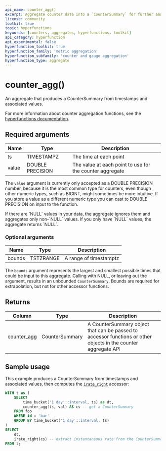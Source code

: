 ```yaml
---
api_name: counter_agg()
excerpt: Aggregate counter data into a `CounterSummary` for further analysis
license: community
toolkit: true
topic: hyperfunctions
keywords: [counters, aggregates, hyperfunctions, toolkit]
api_category: hyperfunction
api_experimental: false
hyperfunction_toolkit: true
hyperfunction_family: 'metric aggregation'
hyperfunction_subfamily: 'counter and gauge aggregation'
hyperfunction_type: aggregate
---
```


# counter_agg() <tag type="toolkit" content="Toolkit" />
An aggregate that produces a CounterSummary from timestamps and associated
values.

For more information about counter aggregation functions, see the
[hyperfunctions documentation][hyperfunctions-counter-agg].

## Required arguments

|Name|Type|Description|
|-|-|-|
|ts|TIMESTAMPZ|The time at each point|
|value|DOUBLE PRECISION|The value at each point to use for the counter aggregate|

The `value` argument is currently only accepted as a DOUBLE PRECISION number,
because it is the most common type for counters, even though other numeric
types, such as BIGINT, might sometimes be more intuitive. If you store a value
as a different numeric type you can cast to DOUBLE PRECISION on input to the
function.

<highlight type="note">
If there are `NULL` values in your data, the aggregate ignores them and
aggregates only non-`NULL` values. If you only have `NULL` values, the aggregate
returns `NULL`.
</highlight>

### Optional arguments

|Name|Type|Description|
|-|-|-|
|bounds|TSTZRANGE|A range of timestamptz|

The `bounds` argument represents the largest and smallest possible times that
could be input to this aggregate. Calling with NULL, or leaving out the
argument, results in an unbounded `CounterSummary`. Bounds are required for
extrapolation, but not for other accessor functions.

## Returns

|Column|Type|Description|
|-|-|-|
|counter_agg|CounterSummary|A CounterSummary object that can be passed to accessor functions or other objects in the counter aggregate API|

<!---Any special notes about the returns-->

## Sample usage
This example produces a CounterSummary from timestamps and associated values,
then computes the [`irate_right`][irate] accessor:

``` sql
WITH t as (
    SELECT
        time_bucket('1 day'::interval, ts) as dt,
        counter_agg(ts, val) AS cs -- get a CounterSummary
    FROM foo
    WHERE id = 'bar'
    GROUP BY time_bucket('1 day'::interval, ts)
)
SELECT
    dt,
    irate_right(cs) -- extract instantaneous rate from the CounterSummary
FROM t;
```


[hyperfunctions-counter-agg]: timescaledb/:currentVersion:/how-to-guides/hyperfunctions/counter-aggregation/
[irate]: /hyperfunctions/counter_aggs/irate/
